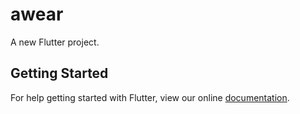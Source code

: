 # awear

A new Flutter project.

## Getting Started

For help getting started with Flutter, view our online
[documentation](https://flutter.io/).
